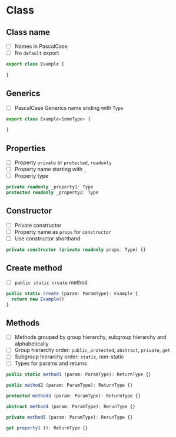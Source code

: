 # Class

## Class name
- [ ] Names in PascalCase
- [ ] No `default` export

```typescript
export class Example {
  
}
```

## Generics
- [ ] PascalCase Generics name ending with `Type`
```typescript
export class Example<SomeType> {
  
}
```

## Properties
- [ ] Property `private` or `protected`, `readonly`
- [ ] Property name starting with `_`
- [ ] Property type
```typescript
private readonly _property1: Type
protected readonly _property2: Type
```

## Constructor
- [ ] Private constructor
- [ ] Property name as `props` for `constructor`
- [ ] Use constructor shorthand
```typescript
private constructor (private readonly props: Type) {}
```

## Create method
- [ ] `public static create` method
```typescript
public static create (param: ParamType): Example {
  return new Example()
}
```

## Methods
- [ ] Methods grouped by group hierarchy, subgroup hierarchy and alphabetically
- [ ] Group hierarchy order: `public`, `protected`, `abstract`, `private`, `get`
- [ ] Subgroup hierarchy order: `static`, non-static
- [ ] Types for params and returns
```typescript
public static method1 (param: ParamType): ReturnType {}

public method2 (param: ParamType): ReturnType {}

protected method3 (param: ParamType): ReturnType {}

abstract method4 (param: ParamType): RerunType {}

private method5 (param: ParamType): RerunType {}

get property1 (): ReturnType {}
```

